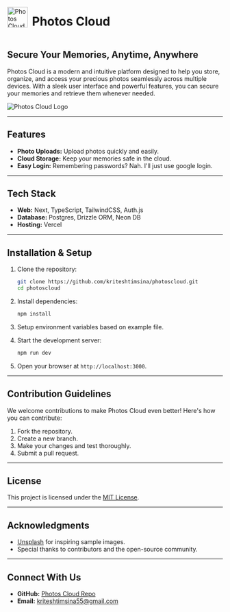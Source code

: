 <div style="display: flex; align-items: center;">
  <img src="https://photoscloud.vercel.app/_next/image?url=%2F_next%2Fstatic%2Fmedia%2Flogo.47ee81f8.png&w=48&q=75" alt="Photos Cloud Logo" width="48" />
  <h1 style="margin-left: 10px;">Photos Cloud</h1>
</div>

## Secure Your Memories, Anytime, Anywhere

Photos Cloud is a modern and intuitive platform designed to help you store, organize, and access your precious photos seamlessly across multiple devices. With a sleek user interface and powerful features, you can secure your memories and retrieve them whenever needed.

![Photos Cloud Logo](https://photoscloud.vercel.app/og-image.png)

---

## Features

- **Photo Uploads:** Upload photos quickly and easily.
- **Cloud Storage:** Keep your memories safe in the cloud.
- **Easy Login:** Remembering passwords? Nah. I'll just use google login.

---

## Tech Stack

- **Web:** Next, TypeScript, TailwindCSS, Auth.js
- **Database:** Postgres, Drizzle ORM, Neon DB
- **Hosting:** Vercel

---

## Installation & Setup

1. Clone the repository:

   ```bash
   git clone https://github.com/kriteshtimsina/photoscloud.git
   cd photoscloud
   ```

2. Install dependencies:

   ```bash
   npm install
   ```

3. Setup environment variables based on example file.

4. Start the development server:

   ```bash
   npm run dev
   ```

5. Open your browser at `http://localhost:3000`.

---

## Contribution Guidelines

We welcome contributions to make Photos Cloud even better! Here's how you can contribute:

1. Fork the repository.
2. Create a new branch.
3. Make your changes and test thoroughly.
4. Submit a pull request.

---

## License

This project is licensed under the [MIT License](LICENSE).

---

## Acknowledgments

- [Unsplash](https://unsplash.com) for inspiring sample images.
- Special thanks to contributors and the open-source community.

---

## Connect With Us

- **GitHub:** [Photos Cloud Repo](https://github.com/kriteshtimsina/photoscloud)
- **Email:** kriteshtimsina55@gmail.com
